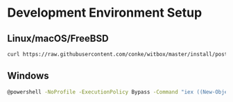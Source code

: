 # Development Environment Setup

## Linux/macOS/FreeBSD

```bash
curl https://raw.githubusercontent.com/conke/witbox/master/install/post-install.sh | bash
```

## Windows

```bash
@powershell -NoProfile -ExecutionPolicy Bypass -Command "iex ((New-Object System.Net.WebClient).DownloadString('https://raw.githubusercontent.com/conke/witbox/master/install/post-install.ps1'))"
```
